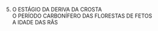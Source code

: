 ﻿5. O ESTÁGIO DA DERIVA DA CROSTA<br />O PERÍODO CARBONÍFERO DAS FLORESTAS DE FETOS<br />A IDADE DAS RÃS